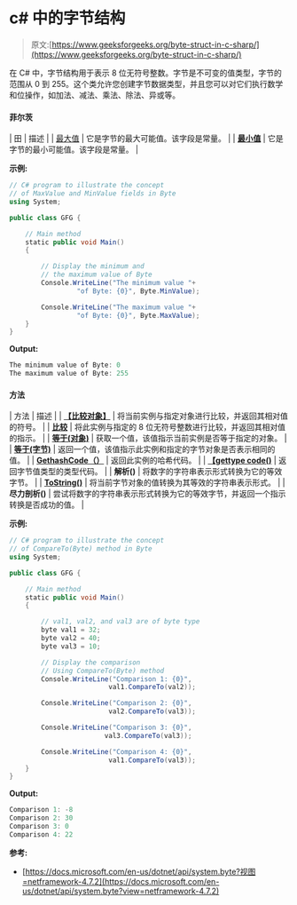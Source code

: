 # c# 中的字节结构

> 原文:[https://www.geeksforgeeks.org/byte-struct-in-c-sharp/](https://www.geeksforgeeks.org/byte-struct-in-c-sharp/)

在 C# 中，字节结构用于表示 8 位无符号整数。字节是不可变的值类型，字节的范围从 0 到 255。这个类允许您创建字节数据类型，并且您可以对它们执行数学和位操作，如加法、减法、乘法、除法、异或等。

#### 菲尔茨

| 田 | 描述 |
| [最大值](https://www.geeksforgeeks.org/c-sharp-byte-maxvalue-field/) | 它是字节的最大可能值。该字段是常量。 |
| **[最小值](https://www.geeksforgeeks.org/c-sharp-byte-minvalue-field/)** | 它是字节的最小可能值。该字段是常量。 |

**示例:**

```cs
// C# program to illustrate the concept
// of MaxValue and MinValue fields in Byte
using System;

public class GFG {

    // Main method
    static public void Main()
    {

        // Display the minimum and
        // the maximum value of Byte
        Console.WriteLine("The minimum value "+
                 "of Byte: {0}", Byte.MinValue);

        Console.WriteLine("The maximum value "+
                 "of Byte: {0}", Byte.MaxValue);
    }
}
```

**Output:**

```cs
The minimum value of Byte: 0
The maximum value of Byte: 255

```

#### 方法

| 方法 | 描述 |
| **[【比较对象】](https://www.geeksforgeeks.org/c-sharp-byte-comparetoobject-method/)** | 将当前实例与指定对象进行比较，并返回其相对值的符号。 |
| **[比较](https://www.geeksforgeeks.org/c-sharp-byte-comparetobyte-method/)** | 将此实例与指定的 8 位无符号整数进行比较，并返回其相对值的指示。 |
| **[等于(对象)](https://www.geeksforgeeks.org/c-sharp-byte-equalsobject-method/)** | 获取一个值，该值指示当前实例是否等于指定的对象。 |
| **[等于(字节)](https://www.geeksforgeeks.org/c-sharp-byte-equalsbyte-method/)** | 返回一个值，该值指示此实例和指定的字节对象是否表示相同的值。 |
| **[GethashCode（）](https://www.geeksforgeeks.org/c-sharp-byte-gethashcode-method/)** | 返回此实例的哈希代码。 |
| **[【gettype code()](https://www.geeksforgeeks.org/c-sharp-byte-gettypecode-method/)** | 返回字节值类型的类型代码。 |
| **解析()** | 将数字的字符串表示形式转换为它的等效字节。 |
| **[ToString()](https://www.geeksforgeeks.org/c-sharp-byte-tostring-method-set-1/)** | 将当前字节对象的值转换为其等效的字符串表示形式。 |
| **尽力剖析()** | 尝试将数字的字符串表示形式转换为它的等效字节，并返回一个指示转换是否成功的值。 |

**示例:**

```cs
// C# program to illustrate the concept
// of CompareTo(Byte) method in Byte
using System;

public class GFG {

    // Main method
    static public void Main()
    {

        // val1, val2, and val3 are of byte type
        byte val1 = 32;
        byte val2 = 40;
        byte val3 = 10;

        // Display the comparison
        // Using CompareTo(Byte) method
        Console.WriteLine("Comparison 1: {0}",
                         val1.CompareTo(val2));

        Console.WriteLine("Comparison 2: {0}", 
                         val2.CompareTo(val3));

        Console.WriteLine("Comparison 3: {0}", 
                        val3.CompareTo(val3));

        Console.WriteLine("Comparison 4: {0}",
                         val1.CompareTo(val3));
    }
}
```

**Output:**

```cs
Comparison 1: -8
Comparison 2: 30
Comparison 3: 0
Comparison 4: 22

```

**参考:**

*   [https://docs.microsoft.com/en-us/dotnet/api/system.byte?视图=netframework-4.7.2](https://docs.microsoft.com/en-us/dotnet/api/system.byte?view=netframework-4.7.2)